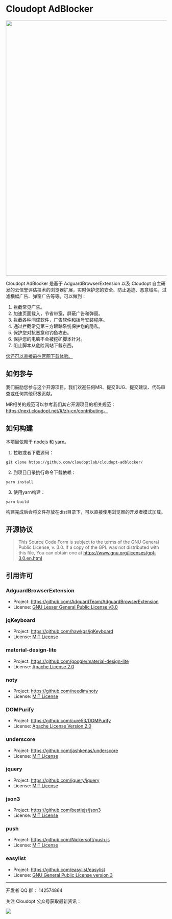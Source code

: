 # Cloudopt AdBlocker

<img src="https://cdn.cloudopt.net/20190508140125.jpg" width="800" />

Cloudopt AdBlocker 是基于 AdguardBrowserExtension 以及 Cloudopt 自主研发的云信誉评估技术的浏览器扩展，实时保护您的安全、防止追迹、恶意域名，过滤横幅广告、弹窗广告等等。可以做到：

1. 拦截常见广告。
2. 加速页面载入，节省带宽，屏蔽广告和弹窗。
3. 拦截各种间谍软件，广告软件和拨号安装程序。
4. 通过拦截常见第三方跟踪系统保护您的隐私。
5. 保护您对抗恶意和钓鱼攻击。
6. 保护您的电脑不会被挖矿脚本针对。
7. 阻止脚本从危险网站下载东西。

[您还可以直接前往官网下载体验。](https://www.cloudopt.net/)

## 如何参与

我们鼓励您参与这个开源项目。我们欢迎任何MR、提交BUG、提交建议、代码审查或任何其他积极贡献。

MR相关的规范可以参考我们其它开源项目的相关规范：https://next.cloudopt.net/#/zh-cn/contributing。


## 如何构建

本项目依赖于 [nodejs](https://nodejs.org/en/download/) 和 [yarn](https://yarnpkg.com/en/docs/install/#mac-stable)。

1. 拉取或者下载源码：

  ```shell
  git clone https://github.com/cloudoptlab/cloudopt-adblocker/
  ```

2. 到项目目录执行命令下载依赖：

  ```shell
  yarn install
  ```

3. 使用yarn构建：
  ```shell
  yarn build
  ```

构建完成后会将文件存放在dist目录下，可以直接使用浏览器的开发者模式加载。

## 开源协议

> This Source Code Form is subject to the terms of the GNU General Public License, v. 3.0. If a copy of the GPL was not distributed with this file, You can obtain one at https://www.gnu.org/licenses/gpl-3.0.en.html


## 引用许可

### AdguardBrowserExtension
- Project: https://github.com/AdguardTeam/AdguardBrowserExtension
- License: [GNU Lesser General Public License v3.0](https://github.com/AdguardTeam/AdguardBrowserExtension/blob/master/LICENSE)

### jqKeyboard
- Project: https://github.com/hawkgs/jqKeyboard
- License: [MIT License](https://github.com/hawkgs/jqKeyboard/blob/master/LICENSE)

### material-design-lite
- Project: https://github.com/google/material-design-lite
- License: [Apache License 2.0](https://github.com/google/material-design-lite/blob/mdl-1.x/LICENSE)

### noty
- Project: https://github.com/needim/noty
- License: [MIT License](https://github.com/needim/noty/blob/master/LICENSE.txt)

### DOMPurify
- Project: https://github.com/cure53/DOMPurify
- License: [Apache License Version 2.0](https://github.com/cure53/DOMPurify/blob/master/LICENSE)

### underscore
- Project: https://github.com/jashkenas/underscore
- License: [MIT License](https://github.com/jashkenas/underscore/blob/master/LICENSE)

### jquery
- Project: https://github.com/jquery/jquery
- License: [MIT License](https://github.com/jquery/jquery/blob/master/LICENSE.txt)

### json3
- Project: https://github.com/bestiejs/json3
- License: [MIT License](https://github.com/bestiejs/json3/blob/master/LICENSE)

### push
- Project: https://github.com/Nickersoft/push.js
- License: [MIT License](https://github.com/Nickersoft/push.js/blob/master/LICENSE.md)

### easylist
- Project: https://github.com/easylist/easylist
- License: [GNU General Public License version 3](https://easylist.to/pages/licence.html)

----

开发者 QQ 群： 142574864

关注 Cloudopt 公众号获取最新资讯：

![](https://kol-cdn.cloudopt.net/kol/2018/12/qrcode_for_gh_cace0716c068_258.jpg)